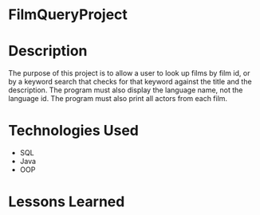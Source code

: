 # FilmQueryProject

# Description
<p> The purpose of this project is to allow a user to look up films by film id, or by a keyword search that checks for that keyword against the title and the description. The program must also display the language name, not the language id. The program must also print all actors from each film.</p>

# Technologies Used
<ul>
<li>SQL</li>
<li>Java</li>
<li>OOP</li>
</ul>

# Lessons Learned
